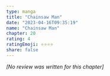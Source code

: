 ```yaml
---
type: manga
title: "Chainsaw Man"
date: "2023-04-16T09:35:19"
name: "Chainsaw Man"
chapter: 20
rating: 4
ratingEmoji: ⭐️⭐️⭐️⭐️
share: false
---
```


*[No review was written for this chapter]*
